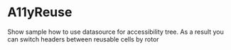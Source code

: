 # A11yReuse
Show sample how to use datasource for accessibility tree. As a result you can switch headers between reusable cells by rotor
